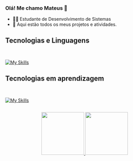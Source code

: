 ### Olá! Me chamo Mateus 👋

* 👨‍💻 Estudante de Desenvolvimento de Sistemas
* 📂 Aqui estão todos os meus projetos e atividades.

## Tecnologias e Linguagens

<div style="display: inline_block"><br/>

[![My Skills](https://skillicons.dev/icons?i=java,mysql,html,css,git,github&theme=dark)](https://skillicons.dev)

## Tecnologias em aprendizagem

<div style="display: inline_block"><br/>
  
[![My Skills](https://skillicons.dev/icons?i=javascript,mongodb,bootstrap&theme=dark)](https://skillicons.dev)
  
##  
 
 <div align="center">
  <a href="https://github.com/Mat-P1">
    <img height="135em" src="https://github-readme-stats.vercel.app/api?username=Mat-P1&show_icons=true&theme=tokyonight"/>
    <img height="135em" src="https://github-readme-stats.vercel.app/api/top-langs/?username=Mat-P1&layout=compact&theme=tokyonight"/>
  </a>
</div> 
